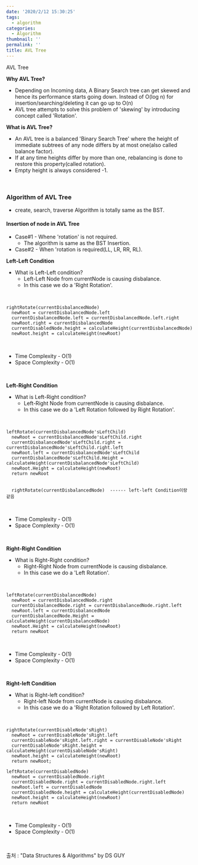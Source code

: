```yaml
---
date: '2020/2/12 15:30:25'
tags:
  - algorithm
categories:
  - Algorithm
thumbnail: ''
permalink: ''
title: AVL Tree 
---
```


AVL Tree

<!-- more -->

__Why AVL Tree?__

* Depending on Incoming data, A Binary Search tree can get skewed and hence its performance starts going down. Instead of O(log n) for insertion/searching/deleting it can go up to O(n)
* AVL tree attempts to solve this problem of 'skewing' by introducing concept called 'Rotation'.

__What is AVL Tree?__

* An AVL tree is a balanced 'Binary Search Tree' where the height of immediate subtrees of any node differs by at most one(also called balance factor).
* If at any time heights differ by more than one, rebalancing is done to restore this property(called rotation).
* Empty height is always considered -1.

<br>

### Algorithm of AVL Tree

* create, search, traverse Algorithm is totally same as the BST.



#### Insertion of node in AVL Tree

* Case#1 - Whene 'rotation' is not required.
    * The algorithm is same as the BST Insertion.
* Case#2 - When 'rotation is required(LL, LR, RR, RL).

__Left-Left Condition__

* What is Left-Left condition?
  * Left-Left Node from currentNode is causing disbalance.
  * In this case we do a 'Right Rotation'.

<br>

```
rightRotate(currentDisbalancedNode)
  newRoot = currentDisbalancedNode.left
  currentDisbalancedNode.left = currentDisbalancedNode.left.right
  newRoot.right = currentDisbalancedNode
  currentDisabledNode.height = calculateHeight(currentDisbalancedNode)
  newRoot.height = calculateHeight(newRoot)
```

<br>


* Time Complexity - O(1)
* Space Complexity - O(1)

<br>

__Left-Right Condition__

* What is Left-Right condition?
  * Left-Right Node from currentNode is causing disbalance.
  * In this case we do a 'Left Rotation followed by Right Rotation'.

<br>

```
leftRotate(currentDisbalancedNode'sLeftChild)
  newRoot = currentDisbalancedNode'sLeftChild.right
  currentDisbalancedNode'sLeftChild.right = currentDisbalancedNode'sLeftChild.right.left
  newRoot.left = currentDisbalancedNode'sLeftChild
  currentDisbalancedNode'sLeftChild.Height = calculateHeight(currentDisbalancedNode'sLeftChild)
  newRoot.Height = calculateHeight(newRoot)
  return newRoot


  rightRotate(currentDisbalancedNode)  ------ left-left Condition이랑 같음
```

<br>


* Time Complexity - O(1)
* Space Complexity - O(1)

<br>

__Right-Right Condition__

* What is Right-Right condition?
  * Right-Right Node from currentNode is causing disbalance.
  * In this case we do a 'Left Rotation'.

<br>

```
leftRotate(currentDisbalancedNode)
  newRoot = currentDisbalancedNode.right
  currentDisbalancedNode.right = currentDisbalancedNode.right.left
  newRoot.left = currentDisbalancedNode
  currentDisbalancedNode.Height = calculateHeight(currentDisbalancedNode)
  newRoot.Height = calculateHeight(newRoot)
  return newRoot
```

<br>


* Time Complexity - O(1)
* Space Complexity - O(1)

<br>

__Right-left Condition__

* What is Right-left condition?
  * Right-left Node from currentNode is causing disbalance.
  * In this case we do a 'Right Rotation followed by Left Rotation'.

<br>

```
rightRotate(currentDisableNode'sRight)
  newRoot = currentDisableNode'sRight.left
  currentDisableNode'sRight.left.right = currentDisableNode'sRight
  currentDisableNode'sRight.height = calculateHeight(currentDisableNode'sRight)
  newRoot.height = calculateHeight(newRoot)
  return newRoot;

leftRotate(currentDisabledNode)
  newRoot = currentDisabledNode.right
  currentDisabledNode.right = currentDisabledNode.right.left
  newRoot.left = currentDisabledNode
  currentDisabledNode.height = calculateHeight(currentDisabledNode)
  newRoot.height = calculateHeight(newRoot)
  return newRoot
```

<br>


* Time Complexity - O(1)
* Space Complexity - O(1)

<br>


출처 : "Data Structures & Algorithms" by DS GUY

